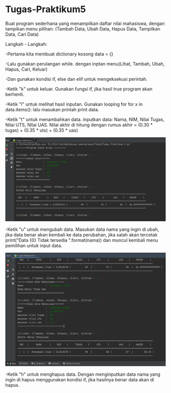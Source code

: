 # Tugas-Praktikum5
Buat program sederhana yang menampilkan daftar nilai mahasiswa, dengan tampikan menu pilihan: (Tambah Data, Ubah Data, Hapus Data, Tampilkan Data, Cari Data)

Langkah - Langkah:

-Pertama kita membuat dictionary kosong data = {}

-Lalu gunakan perulangan while. dengan inptan menu(Lihat, Tambah, Ubah, Hapus, Cari, Keluar)

-Dan gunakan kondisi if, else dan elif untuk mengeksekusi perintah.

-Ketik "k" untuk keluar. Gunakan fungsi if, jika hasil true program akan berhenti.

-Ketik "l" untuk melihat hasil inputan. Gunakan looping for for x in data.items(): lalu masukan printah print data.

-Ketik "t" untuk menambahkan data. inputkan data: Nama, NIM, Nilai Tugas, Nilai UTS, NIlai UAS. Nilai akhir di hitung dengan rumus akhir = (0.30 * tugas) + (0.35 * uts) + (0.35 * uas)


![screen 1](/gambar/screen1.png)


-Ketik "u" untuk mengubah data. Masukan data nama yang ingin di ubah, jika data benar akan kembali ke data
 perubahan, jika salah akan tercetak print("Data {0} Tidak tersedia ".format(nama)) dan muncul kembali
 menu pemilihan untuk input data.
 
 
 ![screen 2](/gambar/screen2.png)


-Ketik "h" untuk menghapus data. Dengan menginputkan data nama yang ingin di hapus menggunakan kondisi
 if, jika hasilnya benar data akan di hapus.
